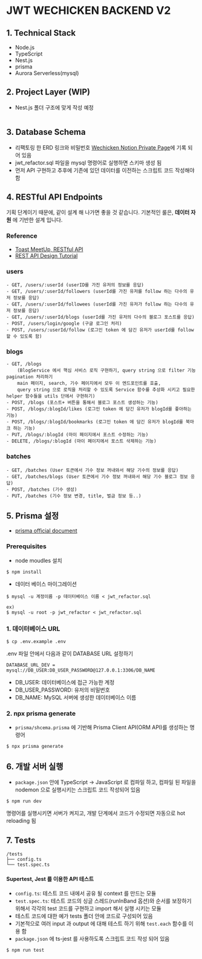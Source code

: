 # JWT WECHICKEN BACKEND V2

## 1. Technical Stack

- Node.js
- TypeScript
- Nest.js
- prisma
- Aurora Serverless(mysql)

## 2. Project Layer (WIP)

- Nest.js 폴더 구조에 맞게 작성 예정

```

```

## 3. Database Schema

- 리팩토링 한 ERD 링크와 비밀번호 [Wechicken Notion Private Page](https://www.notion.so/private-013625a5b8c44967886e3a6c7636de77)에 기록 되어 있음
- jwt_refactor.sql 파일을 mysql 명령어로 실행하면 스키마 생성 됨
- 먼저 API 구현하고 추후에 기존에 있던 데이터를 이전하는 스크립트 코드 작성해야 함

## 4. RESTful API Endpoints

기획 단계이기 때문에, 같이 설계 해 나가면 좋을 것 같습니다.
기본적인 룰은, **데이터 자원** 에 기반한 설계 입니다.

### Reference

- [Toast MeetUp, RESTful API](https://meetup.toast.com/posts/92)
- [REST API Design Tutorial](https://restfulapi.net/rest-api-design-tutorial-with-example/)

### users

```
- GET, /users/:userId (userID를 가진 유저의 정보를 응답)
- GET, /users/:userId/followers (userId를 가진 유저를 follow 하는 다수의 유저 정보를 응답)
- GET, /users/:userId/followees (userId를 가진 유저가 follow 하는 다수의 유저 정보를 응답)
- GET, /users/:userId/blogs (userId를 가진 유저의 다수의 블로그 포스트를 응답)
- POST, /users/login/google (구글 로그인 처리)
- POST, /users/:userId/follow (로그인 token 에 담긴 유저가 userId를 follow 할 수 있도록 함)
```

### blogs

```
- GET, /blogs
    (BlogService 에서 핵심 서비스 로직 구현하기, query string 으로 filter 기능 pagination 처리하기
    main 페이지, search, 기수 페이지에서 모두 이 엔드포인트를 호출,
    query string 으로 로직을 처리할 수 있도록 Service 함수를 추상화 시키고 필요한 helper 함수들을 utils 단에서 구현하기)
- POST, /blogs (포스트+ 버튼을 통해서 블로그 포스트 생성하는 기능)
- POST, /blogs/:blogId/likes (로그인 token 에 담긴 유저가 blogId를 좋아하는 기능)
- POST, /blogs/:blogId/bookmarks (로그인 token 에 담긴 유저가 blogId를 북마크 하는 기능)
- PUT, /blogs/:blogId (마이 페이지에서 포스트 수정하는 기능)
- DELETE, /blogs/:blogId (마이 페이지에서 포스트 삭제하는 기능)
```

### batches

```
- GET, /batches (User 토큰에서 기수 정보 꺼내와서 해당 기수의 정보를 응답)
- GET, /batches/blogs (User 토큰에서 기수 정보 꺼내와서 해당 기수 블로그 정보 응답)
- POST, /batches (기수 생성)
- PUT, /batches (기수 정보 변경, title, 벌금 정보 등..)
```

## 5. Prisma 설정

- [prisma official document](https://www.prisma.io/docs/concepts/overview/what-is-prisma/)

### Prerequisites

- node moudles 설치

```
$ npm install
```

- 데이터 베이스 마이그레이션

```
$ mysql -u 계정이름 -p 데이터베이스 이름 < jwt_refactor.sql

ex)
$ mysql -u root -p jwt_refactor < jwt_refactor.sql
```

### 1. 데이터베이스 URL

```shell
$ cp .env.example .env
```

.env 파일 안에서 다음과 같이 DATABASE URL 설정하기

```
DATABASE_URL_DEV = mysql://DB_USER:DB_USER_PASSWORD@127.0.0.1:3306/DB_NAME
```

- DB_USER: 데이터베이스에 접근 가능한 계정
- DB_USER_PASSWORD: 유저의 비밀번호
- DB_NAME: MySQL 서버에 생성한 데이터베이스 이름

### 2. npx prisma generate

- `prisma/shcema.prisma` 에 기반해 Prisma Client API(ORM API)를 생성하는 명령어

```shell
$ npx prisma generate
```

## 6. 개발 서버 실행

- `package.json` 안에 TypeScript -> JavaScript 로 컴파일 하고, 컴파일 된 파일을 nodemon 으로 실행시키는 스크립트 코드 작성되어 있음

```
$ npm run dev
```

명령어를 실행시키면 서버가 켜지고,
개발 단계에서 코드가 수정되면 자동으로 hot reloading 됨

## 7. Tests

```
/tests
├── config.ts
└── test.spec.ts
```

#### Supertest, Jest 를 이용한 API 테스트

- `config.ts`: 테스트 코드 내에서 공유 될 context 를 만드는 모듈
- `test.spec.ts`: 테스트 코드의 싱글 스레드(runInBand 옵션)와 순서를 보장하기 위해서 각각의 test 코드를 구현하고 import 해서 실행 시키는 모듈
- 테스트 코드에 대한 예가 tests 폴더 안에 코드로 구성되어 있음
- 기본적으로 여러 input 과 output 에 대해 테스트 하기 위해 `test.each` 함수를 이용 함
- `package.json` 에 ts-jest 를 사용하도록 스크립트 코드 작성 되어 있음

```
$ npm run test
```
